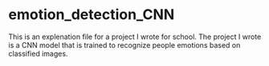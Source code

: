 # emotion_detection_CNN

This is an explenation file for a project I wrote for school.
The project I wrote is a CNN model that is trained to recognize people emotions based on classified images.
